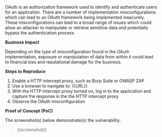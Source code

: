 OAuth is an authorization framework used to identify and authenticate users for an application. There are a number of implementation misconfigurations which can lead to an OAuth framework being implemented insecurely. These misconfigurations can lead to a broad range of issues which could allow an attacker to manipulate or retrieve sensitive data and potentially bypass the authentication process.

**Business Impact**

Depending on the type of misconfiguration found in the OAuth implementation, exposure or manipulation of data from within it could lead to financial loss and reputational damage for the business.

**Steps to Reproduce**

1. Enable a HTTP intercept proxy, such as Burp Suite or OWASP ZAP
1. Use a browser to navigate to: {{URL}}
1. With the HTTP intercept proxy turned on, log in to the application and capture the response in the the HTTP intercept proxy
1. Observe the OAuth misconfiguration

**Proof of Concept (PoC)**

The screenshot(s) below demonstrate(s) the vulnerability:
>
> {{screenshot}}

